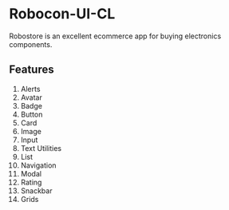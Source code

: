 # Robocon-UI-CL
Robostore is an excellent ecommerce app for buying electronics components.

## Features
<ol>

<li>Alerts</li>
<li>Avatar</li>
<li>Badge</li>
<li>Button</li>
<li>Card</li>
<li>Image</li>
<li>Input</li>
<li>Text Utilities
</li>
<li>List</li>
<li>Navigation</li>
<li>Modal</li>
<li>Rating</li>
<li>Snackbar</li>
<li>Grids
</li>

</ol>


